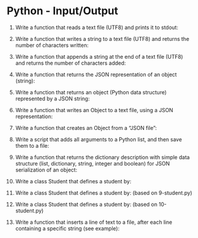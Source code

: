 # Python - Input/Output

1. Write a function that reads a text file (UTF8) and prints it to stdout:
2. Write a function that writes a string to a text file (UTF8) and returns the number of characters written:
3. Write a function that appends a string at the end of a text file (UTF8) and returns the number of characters added:
4. Write a function that returns the JSON representation of an object (string):
5. Write a function that returns an object (Python data structure) represented by a JSON string:
6. Write a function that writes an Object to a text file, using a JSON representation:
7. Write a function that creates an Object from a “JSON file”:
8. Write a script that adds all arguments to a Python list, and then save them to a file:
9. Write a function that returns the dictionary description with simple data structure (list, dictionary, string, integer and boolean) for JSON serialization of an object:
10. Write a class Student that defines a student by:
11. Write a class Student that defines a student by: (based on 9-student.py)
12. Write a class Student that defines a student by: (based on 10-student.py)

13. Write a function that inserts a line of text to a file, after each line containing a specific string (see example):
